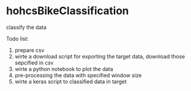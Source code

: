 # hohcsBikeClassification
classify the data 



Todo list:
1. prepare csv 
2. wirte a download script for exporting the target data, download those sepcified in csv
3. wirte a python notebook to plot the data 
4. pre-processing the data with specified window size 
5. wirte a keras script to classified data in target
